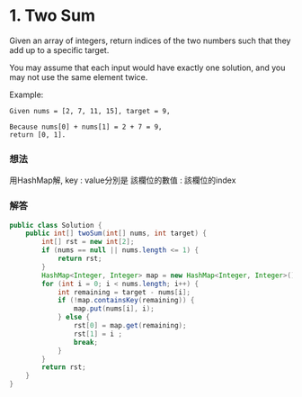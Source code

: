 # 1. Two Sum
Given an array of integers, return indices of the two numbers such that they add up to a specific target.

You may assume that each input would have exactly one solution, and you may not use the same element twice.

Example:
```
Given nums = [2, 7, 11, 15], target = 9,

Because nums[0] + nums[1] = 2 + 7 = 9,
return [0, 1].
```
### 想法
用HashMap解, key : value分別是 該欄位的數值 : 該欄位的index


### 解答 


```java
public class Solution {
    public int[] twoSum(int[] nums, int target) {
    	int[] rst = new int[2];
        if (nums == null || nums.length <= 1) {
        	return rst;
        }
        HashMap<Integer, Integer> map = new HashMap<Integer, Integer>();
        for (int i = 0; i < nums.length; i++) {
        	int remaining = target - nums[i];
        	if (!map.containsKey(remaining)) {
        		map.put(nums[i], i);
        	} else {
        		rst[0] = map.get(remaining);
        		rst[1] = i ;
        		break;
        	}
        }
        return rst;
    }
}
```
